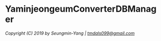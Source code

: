 # YaminjeongeumConverterDBManager
###### Copyright (C) 2019 by Seungmin-Yang | <tmdals099@gmail.com>



